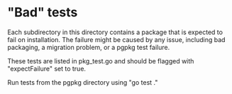 # "Bad" tests

Each subdirectory in this directory contains a package that is expected to fail on installation.
The failure might be caused by any issue, including bad packaging, a migration problem, or
a pgpkg test failure.

These tests are listed in pkg_test.go and should be flagged with "expectFailure" set to true.

Run tests from the pgpkg directory using "go test ."
